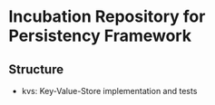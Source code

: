 # Incubation Repository for Persistency Framework

## Structure

  * kvs: Key-Value-Store implementation and tests
